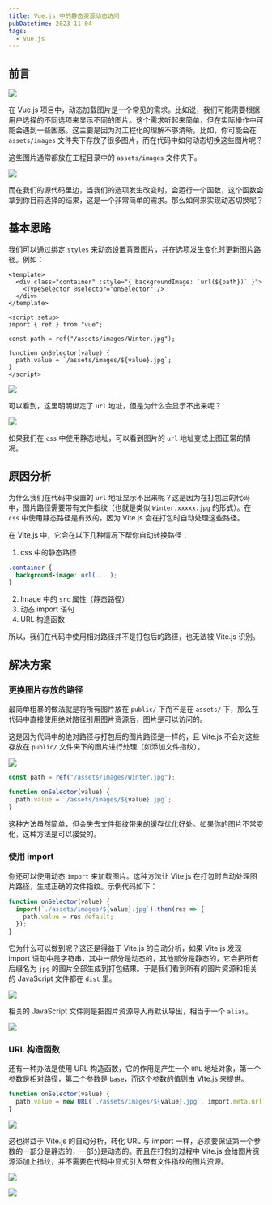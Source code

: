 ```yaml
---
title: Vue.js 中的静态资源动态访问
pubDatetime: 2023-11-04
tags:
  - Vue.js
---
```


## 前言

![](https://s2.loli.net/2024/08/29/SNxw2JjLIUKGOpE.png)

在 Vue.js 项目中，动态加载图片是一个常见的需求。比如说，我们可能需要根据用户选择的不同选项来显示不同的图片。这个需求听起来简单，但在实际操作中可能会遇到一些困惑。这主要是因为对工程化的理解不够清晰。比如，你可能会在 `assets/images` 文件夹下存放了很多图片，而在代码中如何动态切换这些图片呢？

这些图片通常都放在工程目录中的 `assets/images` 文件夹下。

![](https://s2.loli.net/2024/08/29/jaie61tws4MpPgH.png)

而在我们的源代码里边，当我们的选项发生改变时，会运行一个函数，这个函数会拿到你目前选择的结果，这是一个非常简单的需求。那么如何来实现动态切换呢？

## 基本思路

我们可以通过绑定 `styles` 来动态设置背景图片，并在选项发生变化时更新图片路径。例如：

```vue
<template>
  <div class="container" :style="{ backgroundImage: `url(${path})` }">
    <TypeSelector @selector="onSelector" />
  </div>
</template>

<script setup>
import { ref } from "vue";

const path = ref("/assets/images/Winter.jpg");

function onSelector(value) {
  path.value = `/assets/images/${value}.jpg`;
}
</script>
```

![](https://s2.loli.net/2024/08/29/tJ2Xo3gn5Vs1CY7.png)

可以看到，这里明明绑定了 `url` 地址，但是为什么会显示不出来呢？

![](https://s2.loli.net/2024/08/29/sFHQ8k4xYgAPiOb.png)

如果我们在 `css` 中使用静态地址，可以看到图片的 `url` 地址变成上图正常的情况。

## 原因分析

为什么我们在代码中设置的 `url` 地址显示不出来呢？这是因为在打包后的代码中，图片路径需要带有文件指纹（也就是类似 `Winter.xxxxx.jpg` 的形式）。在 `css` 中使用静态路径是有效的，因为 Vite.js 会在打包时自动处理这些路径。

在 Vite.js 中，它会在以下几种情况下帮你自动转换路径：

1. css 中的静态路径

```css
.container {
  background-image: url(....);
}
```

2. Image 中的 `src` 属性（静态路径）
3. 动态 import 语句
4. URL 构造函数

所以，我们在代码中使用相对路径并不是打包后的路径，也无法被 Vite.js 识别。

## 解决方案

### 更换图片存放的路径

最简单粗暴的做法就是将所有图片放在 `public/` 下而不是在 `assets/` 下，那么在代码中直接使用绝对路径引用图片资源后，图片是可以访问的。

这是因为代码中的绝对路径与打包后的图片路径是一样的，且 Vite.js 不会对这些存放在 `public/` 文件夹下的图片进行处理（如添加文件指纹）。

![](https://s2.loli.net/2024/08/29/sgyYEibFtM1hAGS.png)

```ts
const path = ref("/assets/images/Winter.jpg");

function onSelector(value) {
  path.value = `/assets/images/${value}.jpg`;
}
```

这种方法虽然简单，但会失去文件指纹带来的缓存优化好处。如果你的图片不常变化，这种方法是可以接受的。

### 使用 import

你还可以使用动态 `import` 来加载图片。这种方法让 Vite.js 在打包时自动处理图片路径，生成正确的文件指纹。示例代码如下：

```ts
function onSelector(value) {
  import(`./assets/images/${value}.jpg`).then(res => {
    path.value = res.default;
  });
}
```

它为什么可以做到呢？这还是得益于 Vite.js 的自动分析，如果 Vite.js 发现 import 语句中是字符串，其中一部分是动态的，其他部分是静态的，它会把所有后缀名为 `jpg` 的图片全部生成到打包结果。于是我们看到所有的图片资源和相关的 JavaScript 文件都在 `dist` 里。

![](https://s2.loli.net/2024/08/29/m7kxdgASUYK8cMf.png)

相关的 JavaScript 文件则是把图片资源导入再默认导出，相当于一个 `alias`。

![](https://s2.loli.net/2024/08/29/CWRq5tjfBrTlSUD.png)

### URL 构造函数

还有一种办法是使用 URL 构造函数，它的作用是产生一个 `URL` 地址对象，第一个参数是相对路径，第二个参数是 `base`，而这个参数的值则由 VIte.js 来提供。

```ts
function onSelector(value) {
  path.value = new URL(`./assets/images/${value}.jpg`, import.meta.url);
}
```

![](https://s2.loli.net/2024/08/29/phYDP61fTyUgca9.png)

这也得益于 Vite.js 的自动分析，转化 URL 与 import 一样，必须要保证第一个参数的一部分是静态的，一部分是动态的。而且在打包的过程中 Vite.js 会给图片资源添加上指纹，并不需要在代码中显式引入带有文件指纹的图片资源。

![](https://s2.loli.net/2024/08/29/A1H47SbDwtYmZsV.png)

![](https://s2.loli.net/2024/08/29/5SuwAn786IysiHR.gif)
